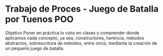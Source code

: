 # Trabajo de Proces - Juego de Batalla por Tuenos POO

Objetivo
Poner en práctica lo visto en clases y comprender donde aplicamos cada concepto, ya sea, constructores, herencia, métodos abstractos, sobrescritura de métodos, entre otros, mediante la creación de un pequeño juego de batalla.
